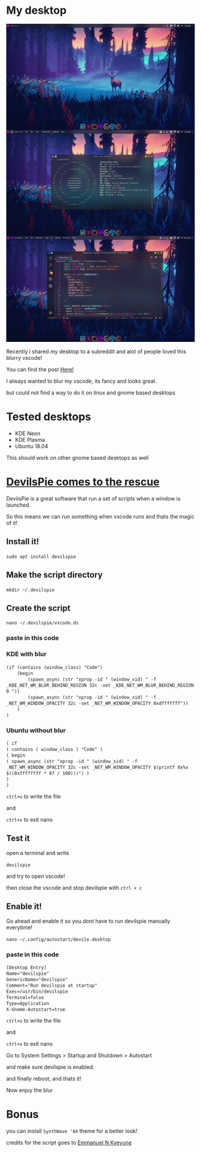 # My desktop

![My Desktop](../cover.jpg)

Recently i shared my desktop to a subreddit and alot of people loved this blurry vscode!

You can find the post <a href="https://www.reddit.com/r/unixporn/comments/c0hlt8/kwinkde_neon_my_blurry_setup/">Here!</a>

I always wanted to blur my vscode, its fancy and looks great.

but could not find a way to do it on linux and gnome based desktops

# Tested desktops

* KDE Neon
* KDE Plasma
* Ubuntu 18.04

This should work on other gnome based desktops as well

# <a href="https://wiki.gnome.org/action/show/Projects/DevilsPie?action=show&redirect=DevilsPie">DevilsPie comes to the rescue</a>

DevilsPie is a great software that run a set of scripts when a window is launched.

So this means we can run something when vscode runs and thats the magic of it!

## Install it!

`sudo apt install devilspie`

## Make the script directory

`mkdir ~/.devilspie`

## Create the script

`nano ~/.devilspie/vscode.ds`

### paste in this code

### KDE with blur

```
(if (contains (window_class) "Code")
    (begin
        (spawn_async (str "xprop -id " (window_xid) " -f _KDE_NET_WM_BLUR_BEHIND_REGION 32c -set _KDE_NET_WM_BLUR_BEHIND_REGION 0 "))
        (spawn_async (str "xprop -id " (window_xid) " -f _NET_WM_WINDOW_OPACITY 32c -set _NET_WM_WINDOW_OPACITY 0xdfffffff"))
    )
)
```

### Ubuntu without blur
```
( if
( contains ( window_class ) "Code" )
( begin
( spawn_async (str "xprop -id " (window_xid) " -f _NET_WM_WINDOW_OPACITY 32c -set _NET_WM_WINDOW_OPACITY $(printf 0x%x $((0xffffffff * 87 / 100)))") )
)
)
```

`ctrl+o` to write the file

and

`ctrl+x` to exit nano

## Test it

open a terminal and write

`devilspie`

and try to open vscode!

then close the vscode and stop devilspie with `ctrl + c`

## Enable it!

Go ahead and enable it so you dont have to run devilspie manually everytime!

`nano ~/.config/autostart/devile.desktop`

### paste in this code

```
[Desktop Entry]
Name="devilspie"
GenericName="devilspie"
Comment="Run devilspie at startup"
Exec=/usr/bin/devilspie
Terminal=false
Type=Application
X-Gnome-Autostart=true
```

`ctrl+o` to write the file

and

`ctrl+x` to exit nano

Go to System Settings > Startup and Shutdown > Autostart

and make sure devilspie is enabled.

and finally reboot, and thats it!

Now enjoy the blur

# Bonus

you can install `SynthWave '84` theme  for a better look!


credits for the script goes to <a href="https://dev.to/emmanuelnk/how-to-be-cool-and-make-vscode-transparent-56ib">
Emmanuel N Kyeyune</a>